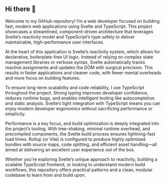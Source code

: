 ## Hi there 👋

Welcome to my GitHub repository! I’m a web developer focused on building fast, modern web applications using Svelte and TypeScript. This project showcases a streamlined, component-driven architecture that leverages Svelte’s reactivity model and TypeScript’s type safety to deliver maintainable, high-performance user interfaces.

At the heart of this application is Svelte’s reactivity system, which allows for declarative, boilerplate-free UI logic. Instead of relying on complex state management libraries or verbose syntax, Svelte automatically tracks reactive assignments and updates the DOM with surgical precision. This results in faster applications and cleaner code, with fewer mental overheads and more focus on building features.

To ensure long-term scalability and code reliability, I use TypeScript throughout the project. Strong typing improves developer confidence, reduces runtime bugs, and enables intelligent tooling like autocompletion and static analysis. Svelte’s tight integration with TypeScript means you can enjoy modern developer ergonomics without sacrificing performance or simplicity.

Performance is a key focus, and build optimization is deeply integrated into the project’s tooling. With tree-shaking, minimal runtime overhead, and precompiled components, the Svelte build process ensures lightning-fast load times. Rollup (or Vite) is configured to produce highly optimized bundles with source maps, code splitting, and efficient asset handling—all aimed at delivering an excellent user experience out of the box.

Whether you're exploring Svelte’s unique approach to reactivity, building a scalable TypeScript frontend, or looking to understand modern build workflows, this repository offers practical patterns and a clean, modular codebase to learn from and build upon.
